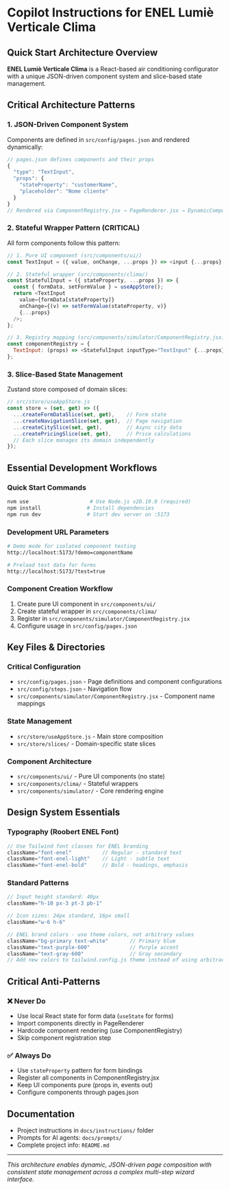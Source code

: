 # Copilot Instructions for ENEL Lumiè Verticale Clima

## Quick Start Architecture Overview

**ENEL Lumiè Verticale Clima** is a React-based air conditioning configurator with a unique JSON-driven component system and slice-based state management.

## Critical Architecture Patterns

### 1. JSON-Driven Component System
Components are defined in `src/config/pages.json` and rendered dynamically:
```javascript
// pages.json defines components and their props
{
  "type": "TextInput",
  "props": {
    "stateProperty": "customerName",
    "placeholder": "Nome cliente"
  }
}
// Rendered via ComponentRegistry.jsx → PageRenderer.jsx → DynamicComponent.jsx
```

### 2. Stateful Wrapper Pattern (CRITICAL)
All form components follow this pattern:
```javascript
// 1. Pure UI component (src/components/ui/)
const TextInput = ({ value, onChange, ...props }) => <input {...props} />

// 2. Stateful wrapper (src/components/clima/) 
const StatefulInput = ({ stateProperty, ...props }) => {
  const { formData, setFormValue } = useAppStore();
  return <TextInput 
    value={formData[stateProperty]} 
    onChange={(v) => setFormValue(stateProperty, v)} 
    {...props} 
  />;
};

// 3. Registry mapping (src/components/simulator/ComponentRegistry.jsx)
const componentRegistry = {
  TextInput: (props) => <StatefulInput inputType="TextInput" {...props} />
};
```

### 3. Slice-Based State Management
Zustand store composed of domain slices:
```javascript
// src/store/useAppStore.js
const store = (set, get) => ({
  ...createFormDataSlice(set, get),    // Form state
  ...createNavigationSlice(set, get),  // Page navigation
  ...createCitySlice(set, get),        // Async city data
  ...createPricingSlice(set, get),     // Price calculations
  // Each slice manages its domain independently
});
```

## Essential Development Workflows

### Quick Start Commands
```bash
nvm use                    # Use Node.js v20.19.0 (required)
npm install               # Install dependencies
npm run dev               # Start dev server on :5173
```

### Development URL Parameters
```bash
# Demo mode for isolated component testing
http://localhost:5173/?demo=componentName

# Preload test data for forms
http://localhost:5173/?test=true
```

### Component Creation Workflow
1. Create pure UI component in `src/components/ui/`
2. Create stateful wrapper in `src/components/clima/`
3. Register in `src/components/simulator/ComponentRegistry.jsx`
4. Configure usage in `src/config/pages.json`

## Key Files & Directories

### Critical Configuration
- `src/config/pages.json` - Page definitions and component configurations
- `src/config/steps.json` - Navigation flow
- `src/components/simulator/ComponentRegistry.jsx` - Component name mappings

### State Management
- `src/store/useAppStore.js` - Main store composition
- `src/store/slices/` - Domain-specific state slices

### Component Architecture
- `src/components/ui/` - Pure UI components (no state)
- `src/components/clima/` - Stateful wrappers
- `src/components/simulator/` - Core rendering engine

## Design System Essentials

### Typography (Roobert ENEL Font)
```jsx
// Use Tailwind font classes for ENEL branding
className="font-enel"          // Regular - standard text
className="font-enel-light"    // Light - subtle text
className="font-enel-bold"     // Bold - headings, emphasis
```

### Standard Patterns
```jsx
// Input height standard: 40px
className="h-10 px-3 pt-3 pb-1"

// Icon sizes: 24px standard, 16px small
className="w-6 h-6"

// ENEL brand colors - use theme colors, not arbitrary values
className="bg-primary text-white"       // Primary blue
className="text-purple-600"             // Purple accent
className="text-gray-600"               // Gray secondary
// Add new colors to tailwind.config.js theme instead of using arbitrary values
```

## Critical Anti-Patterns

### ❌ Never Do
- Use local React state for form data (`useState` for forms)
- Import components directly in PageRenderer
- Hardcode component rendering (use ComponentRegistry)
- Skip component registration step

### ✅ Always Do
- Use `stateProperty` pattern for form bindings
- Register all components in ComponentRegistry.jsx
- Keep UI components pure (props in, events out)
- Configure components through pages.json

## Documentation
- Project instructions in `docs/instructions/` folder
- Prompts for AI agents: `docs/prompts/`
- Complete project info: `README.md`

---

*This architecture enables dynamic, JSON-driven page composition with consistent state management across a complex multi-step wizard interface.*